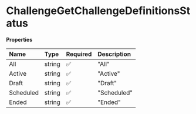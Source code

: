 # ChallengeGetChallengeDefinitionsStatus

**Properties**

| Name      | Type   | Required | Description |
| :-------- | :----- | :------- | :---------- |
| All       | string | ✅       | "All"       |
| Active    | string | ✅       | "Active"    |
| Draft     | string | ✅       | "Draft"     |
| Scheduled | string | ✅       | "Scheduled" |
| Ended     | string | ✅       | "Ended"     |
